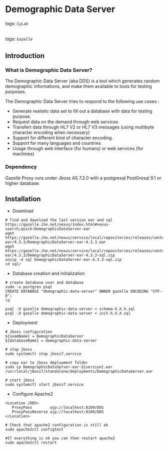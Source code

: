 # Demographic Data Server
###### tags: `CyLab`
###### tags: `Gazelle`

## Introduction
### What is Demographic Data Server?
The Demographic Data Server (aka DDS) is a tool which generates random demographic informations, and make them available to tools for testing purposes.

The Demographic Data Server tries to respond to the following use cases : 

* Generate realistic data set to fill out a database with data for testing purpose. 
* Request data on the demand through web services
* Transfert data through HL7 V2 or HL7 V3 messages (using multibyte character encoding when necessary)
* Support for different kind of character encoding. 
* Support for many languages and countries
* Usage through web interface (for humans) or web services (for machines)

### Dependency
Gazelle Proxy runs under Jboss AS 7.2.0 with a postgresql PostGresql 9.1 or higher database. 

## Installation
* Download
```
# find and download the last version ear and sql https://gazelle.ihe.net/nexus/index.html#nexus-search;quick~DemographicDataServer-ear
wget https://gazelle.ihe.net/nexus/service/local/repositories/releases/content/net/ihe/gazelle/maven/DemographicDataServer-ear/4.3.3/DemographicDataServer-ear-4.3.3.ear
wget https://gazelle.ihe.net/nexus/service/local/repositories/releases/content/net/ihe/gazelle/maven/DemographicDataServer-ear/4.3.3/DemographicDataServer-ear-4.3.3-sql.zip
unzip -d sql DemographicDataServer-ear-4.3.3-sql.zip
cd sql/
```

* Database creation and initialization
```
# create database user and database
sudo -u postgres psql
CREATE DATABASE "demographic-data-server" OWNER gazelle ENCODING "UTF-8";
\q

psql -U gazelle demographic-data-server < schema-X.X.X.sql
psql -U gazelle demographic-data-server < init-X.X.X.sql
```

* Deployment
```
# Jboss configuration
${seamName} = DemographicDataServer
${databaseName} = demographic-data-server

# stop jboss
sudo systemctl stop jboss7.service

# copy ear to jboss deployment folder
sudo cp DemographicDataServer-ear-${version}.ear /usr/local/jboss7/standalone/deployments/DemographicDataServer.ear

# start jboss
sudo systemctl start jboss7.service
```

* Configure Apache2
```
<Location /DDS>
   ProxyPass        ajp://localhost:8109/DDS
   ProxyPassReverse ajp://localhost:8109/DDS
</Location>
 
# Check that apache2 configuration is still ok
sudo apache2ctl configtest

#If everything is ok you can then restart apache2
sudo apache2ctl restart
```
